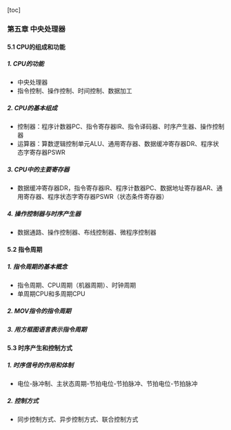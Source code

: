 [toc]

### 第五章 中央处理器

#### 5.1 CPU的组成和功能

##### 1. CPU的功能

* 中央处理器
* 指令控制、操作控制、时间控制、数据加工

##### 2. CPU的基本组成

* 控制器：程序计数器PC、指令寄存器IR、指令译码器、时序产生器、操作控制器
* 运算器：算数逻辑控制单元ALU、通用寄存器、数据缓冲寄存器DR、程序状态字寄存器PSWR

##### 3. CPU中的主要寄存器

* 数据缓冲寄存器DR，指令寄存器IR、程序计数器PC、数据地址寄存器AR、通用寄存器、程序状态字寄存器PSWR（状态条件寄存器）

##### 4. 操作控制器与时序产生器

* 数据通路、操作控制器、布线控制器、微程序控制器

#### 5.2 指令周期

##### 1. 指令周期的基本概念

* 指令周期、CPU周期（机器周期）、时钟周期
* 单周期CPU和多周期CPU

##### 2. MOV指令的指令周期

##### 3. 用方框图语言表示指令周期

#### 5.3 时序产生和控制方式

##### 1. 时序信号的作用和体制

* 电位-脉冲制、主状态周期-节拍电位-节拍脉冲、节拍电位-节拍脉冲

##### 2. 控制方式

* 同步控制方式、异步控制方式、联合控制方式

